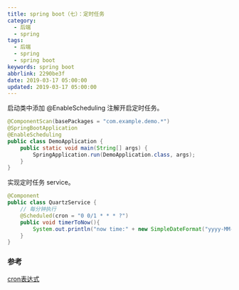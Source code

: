 ```yaml
---
title: spring boot（七）：定时任务
category:
  - 后端
  - spring
tags:
  - 后端
  - spring
  - spring boot
keywords: spring boot
abbrlink: 2290be3f
date: 2019-03-17 05:00:00
updated: 2019-03-17 05:00:00
---
```


启动类中添加 @EnableScheduling 注解开启定时任务。

```java
@ComponentScan(basePackages = "com.example.demo.*")
@SpringBootApplication
@EnableScheduling
public class DemoApplication {
	public static void main(String[] args) {
		SpringApplication.run(DemoApplication.class, args);
	}
}
```

实现定时任务 service。

```java
@Component
public class QuartzService {
    // 每分钟执行
    @Scheduled(cron = "0 0/1 * * * ?")
    public void timerToNow(){
        System.out.println("now time:" + new SimpleDateFormat("yyyy-MM-dd HH:mm:ss").format(new Date()));
    }
}
```

### 参考

[cron表达式](https://www.cnblogs.com/tommyli/p/3760671.html)
